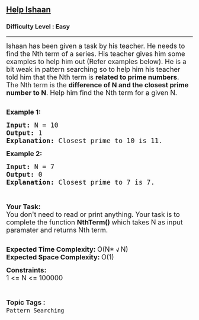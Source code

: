 <h2><a href="https://www.geeksforgeeks.org/problems/help-ishaan5837/1?page=1&category=Pattern%20Searching&sortBy=submissions">Help Ishaan</a></h2><h3>Difficulty Level : Easy</h3><hr><div class="problems_problem_content__Xm_eO"><p><span style="font-size:18px">Ishaan has been given a task by his teacher. He needs to find the Nth term of a series. His teacher gives him some examples to help him out (Refer examples below). He is a bit weak in pattern searching so to help him his teacher told him that the Nth term is <strong>related to prime numbers</strong>. The Nth term is the <strong>difference of N and the closest prime number to N</strong>.&nbsp;Help him find the Nth term for a given N.</span><br>
&nbsp;</p>

<p><span style="font-size:18px"><strong>Example 1:</strong></span></p>

<pre><span style="font-size:18px"><strong>Input:</strong>&nbsp;N = 10
<strong>Output: </strong>1
<strong>Explanation: </strong>Closest prime to 10 is 11.</span>
</pre>

<p><span style="font-size:18px"><strong>Example 2:</strong></span></p>

<pre><span style="font-size:18px"><strong>Input: </strong>N = 7
<strong>Output: </strong>0
<strong>Explanation: </strong>Closest prime to 7 is 7.</span>
</pre>

<p>&nbsp;</p>

<p><span style="font-size:18px"><strong>Your Task:</strong><br>
You don't need to read or print anything. Your task is to complete the function&nbsp;<strong>NthTerm()&nbsp;</strong>which takes N as input paramater and returns Nth term.</span><br>
&nbsp;</p>

<p><span style="font-size:18px"><strong>Expected Time Complexity:&nbsp;</strong>O(N* </span><strong>√&nbsp;</strong><span style="font-size:18px">N)<br>
<strong>Expected Space Complexity:&nbsp;</strong>O(1)</span></p>

<p><span style="font-size:18px"><strong>Constraints:</strong><br>
1 &lt;= N &lt;= 100000</span></p>
</div><br><p><span style=font-size:18px><strong>Topic Tags : </strong><br><code>Pattern Searching</code>&nbsp;